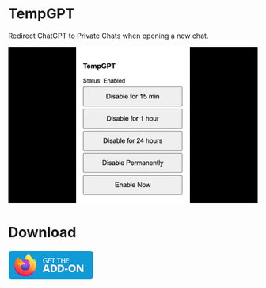 # TempGPT
Redirect ChatGPT to Private Chats when opening a new chat.


![Screenshot](images/webstore.png)


# Download 

[![Firefox: Get the Add-on](_temp/get-the-addon.png)](https://addons.mozilla.org/en-US/firefox/addon/tempgpt/)
